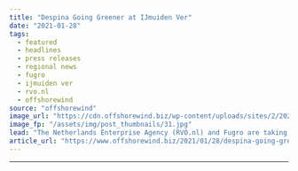 ```yaml
---
title: "Despina Going Greener at IJmuiden Ver"
date: "2021-01-28"
tags: 
  - featured
  - headlines
  - press releases
  - regional news
  - fugro
  - ijmuiden ver
  - rvo.nl
  - offshorewind
source: "offshorewind"
image_url: "https://cdn.offshorewind.biz/wp-content/uploads/sites/2/2021/01/28120008/IJmuiden-Ver-Seabed-Research-Going-Green.jpg"
image_fp: "/assets/img/post_thumbnails/31.jpg"
lead: "The Netherlands Enterprise Agency (RVO.nl) and Fugro are taking steps to make seabed research"
article_url: "https://www.offshorewind.biz/2021/01/28/despina-going-greener-at-ijmuiden-ver/"
---
```


---
